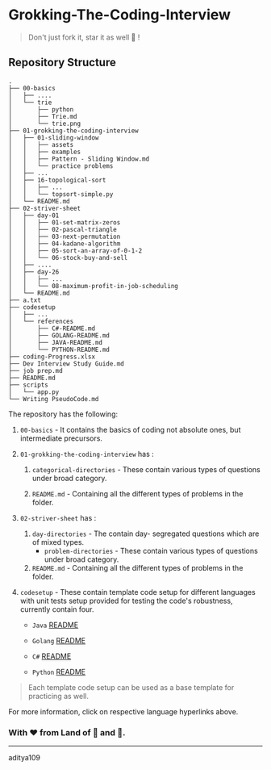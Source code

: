 # Grokking-The-Coding-Interview
> Don't just fork it, star it as well 🌟 !
## Repository Structure

```
.
├── 00-basics
│   ├── ....
│   └── trie
│       ├── python
│       ├── Trie.md
│       └── trie.png
├── 01-grokking-the-coding-interview
│   ├── 01-sliding-window
│   │   ├── assets
│   │   ├── examples
│   │   ├── Pattern - Sliding Window.md
│   │   └── practice problems
│   ├── ...
│   ├── 16-topological-sort
│   │   ├── ...
│   │   └── topsort-simple.py
│   └── README.md
├── 02-striver-sheet
│   ├── day-01
│   │   ├── 01-set-matrix-zeros
│   │   ├── 02-pascal-triangle
│   │   ├── 03-next-permutation
│   │   ├── 04-kadane-algorithm
│   │   ├── 05-sort-an-array-of-0-1-2
│   │   └── 06-stock-buy-and-sell
│   ├── ....
│   ├── day-26
│   │   ├── ...
│   │   └── 08-maximum-profit-in-job-scheduling
│   └── README.md
├── a.txt
├── codesetup
│   ├── ...
│   └── references
│       ├── C#-README.md
│       ├── GOLANG-README.md
│       ├── JAVA-README.md
│       └── PYTHON-README.md
├── coding-Progress.xlsx
├── Dev Interview Study Guide.md
├── job prep.md
├── README.md
├── scripts
│   └── app.py
└── Writing PseudoCode.md
```

The repository has the following:

1. `00-basics` - It contains the basics of coding not absolute ones, but intermediate precursors.

2. `01-grokking-the-coding-interview` has :

   1. `categorical-directories`  - These contain various types of questions under broad category.

   2. `README.md` - Containing all the different types of problems in the folder.

3. `02-striver-sheet` has :

   1. `day-directories` - The contain day- segregated questions which are of mixed types. 
      - `problem-directories`  - These contain various types of questions under broad category.
   2. `README.md` - Containing all the different types of problems in the folder.

4. `codesetup` - These contain template code setup for different languages with unit tests setup provided for testing the code's robustness, currently contain four.

   - `Java` [README](https://github.com/aditya109/Grokking-The-Coding-Interview/blob/main/codesetup/references/JAVA-README.md)

   - `Golang` [README](https://github.com/aditya109/Grokking-The-Coding-Interview/blob/main/codesetup/references/GOLANG-README.md)

   - `C#` [README](https://github.com/aditya109/Grokking-The-Coding-Interview/blob/main/codesetup/references/C%23-README.md)

   - `Python` [README](https://github.com/aditya109/Grokking-The-Coding-Interview/blob/main/codesetup/references/PYTHON-README.md)

> Each template code setup can be used as a base template for practicing as well.

For more information, click on respective language hyperlinks above.

### With ❤ from Land of 🦚 and 🐅.
---
aditya109
